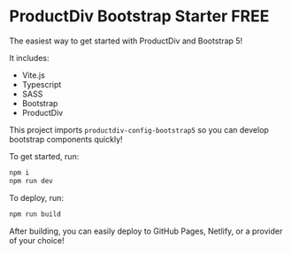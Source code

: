# ProductDiv Bootstrap Starter FREE

The easiest way to get started with ProductDiv and Bootstrap 5!

It includes:

- Vite.js
- Typescript
- SASS
- Bootstrap
- ProductDiv

This project imports `productdiv-config-bootstrap5` so you can develop bootstrap components quickly!

To get started, run:

```bash
npm i
npm run dev
```

To deploy, run:

```bash
npm run build
```

After building, you can easily deploy to GitHub Pages, Netlify, or a provider of your choice!
